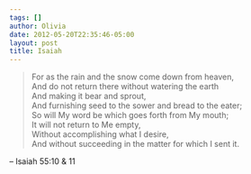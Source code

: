 ```yaml
---
tags: []
author: Olivia
date: 2012-05-20T22:35:46-05:00
layout: post
title: Isaiah
---
```


> For as the rain and the snow come down from heaven,<br/>
> And do not return there without watering the earth<br/>
> And making it bear and sprout,<br/>
> And furnishing seed to the sower and bread to the eater;<br/>
> So will My word be which goes forth from My mouth;<br/>
> It will not return to Me empty,<br/>
> Without accomplishing what I desire,<br/>
> And without succeeding in the matter for which I sent it.

– Isaiah 55:10 & 11
